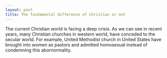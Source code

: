 ```yaml
---
layout: post
title: The fundamental difference of Christian or not
---
```


The current Christian world is facing a deep crisis. As we can see in recent years, many Christian churches in western world, have conceded to the secular world. For example, United Methodist church in United States have brought into women as pastors and admitted homosesual instead of condemning this abornormality. 